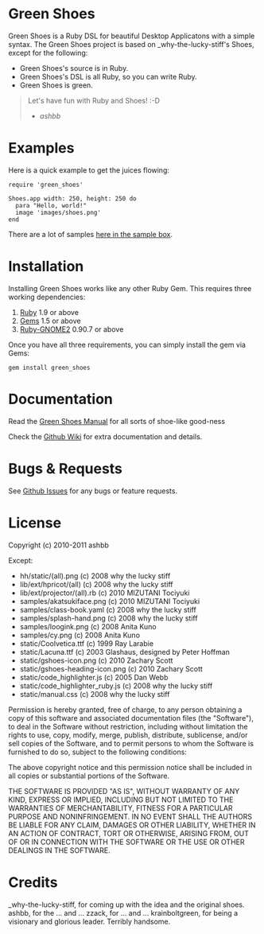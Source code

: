 Green Shoes
===========

Green Shoes is a Ruby DSL for beautiful Desktop Applicatons with a simple syntax.
The Green Shoes project is based on _why-the-lucky-stiff's Shoes, except for the following:

* Green Shoes's source is in Ruby.
* Green Shoes's DSL is all Ruby, so you can write Ruby.
* Green Shoes is green.

> Let's have fun with Ruby and Shoes! :-D
> - *ashbb*

Examples
========

Here is a quick example to get the juices flowing:

	require 'green_shoes'
	
	Shoes.app width: 250, height: 250 do
	  para "Hello, world!"
	  image 'images/shoes.png'
	end

There are a lot of samples [here in the sample box](https://github.com/ashbb/green_shoes/tree/master/samples).


Installation
============

Installing Green Shoes works like any other Ruby Gem.
This requires three working dependencies:

1. [Ruby](http://ruby-lang.org) 1.9 or above
2. [Gems](http://rubygems.org) 1.5 or above
3. [Ruby-GNOME2](http://ruby-gnome2.sourceforge.jp/) 0.90.7 or above

Once you have all three requirements, you can simply install the gem via Gems:

    gem install green_shoes


Documentation
=============

Read the [Green Shoes Manual](http://ashbb.github.com/green_shoes/) for all sorts of shoe-like good-ness

Check the [Github Wiki](http://github.com/ashbb/green_shoes/wiki) for extra documentation and details.


Bugs & Requests
===============

See [Github Issues](http://github.com/ashbb/green_shoes/issues) for any bugs or feature requests.


License
=========

Copyright (c) 2010-2011 ashbb

Except:

- hh/static/(all).png (c) 2008 why the lucky stiff
- lib/ext/hpricot/(all) (c) 2008 why the lucky stiff
- lib/ext/projector/(all).rb (c) 2010 MIZUTANI Tociyuki
- samples/akatsukiface.png (c) 2010 MIZUTANI Tociyuki
- samples/class-book.yaml (c) 2008 why the lucky stiff
- samples/splash-hand.png (c) 2008 why the lucky stiff
- samples/loogink.png (c) 2008 Anita Kuno
- samples/cy.png (c) 2008 Anita Kuno
- static/Coolvetica.ttf (c) 1999 Ray Larabie
- static/Lacuna.ttf (c) 2003 Glashaus, designed by Peter Hoffman
- static/gshoes-icon.png (c) 2010 Zachary Scott
- static/gshoes-heading-icon.png (c) 2010 Zachary Scott
- static/code_highlighter.js (c) 2005 Dan Webb
- static/code_highlighter_ruby.js (c) 2008 why the lucky stiff
- static/manual.css (c) 2008 why the lucky stiff

Permission is hereby granted, free of charge, to any person
obtaining a copy of this software and associated documentation
files (the "Software"), to deal in the Software without restriction,
including without limitation the rights to use, copy, modify, merge,
publish, distribute, sublicense, and/or sell copies of the Software,
and to permit persons to whom the Software is furnished to do so,
subject to the following conditions:
  
The above copyright notice and this permission notice shall be 
included in all copies or substantial portions of the Software.
   
THE SOFTWARE IS PROVIDED "AS IS", WITHOUT WARRANTY OF
ANY KIND, EXPRESS OR IMPLIED, INCLUDING BUT NOT LIMITED
TO THE WARRANTIES OF MERCHANTABILITY, FITNESS FOR A
PARTICULAR PURPOSE AND NONINFRINGEMENT. IN NO EVENT
SHALL THE AUTHORS BE LIABLE FOR ANY CLAIM, DAMAGES OR
OTHER LIABILITY, WHETHER IN AN ACTION OF CONTRACT, TORT
OR OTHERWISE, ARISING FROM, OUT OF OR IN CONNECTION
WITH THE SOFTWARE OR THE USE OR OTHER DEALINGS IN THE
SOFTWARE.


Credits
=======

_why-the-lucky-stiff, for coming up with the idea and the original shoes.
ashbb, for the ... and ...
zzack, for ... and ...
krainboltgreen, for being a visionary and glorious leader. Terribly handsome.